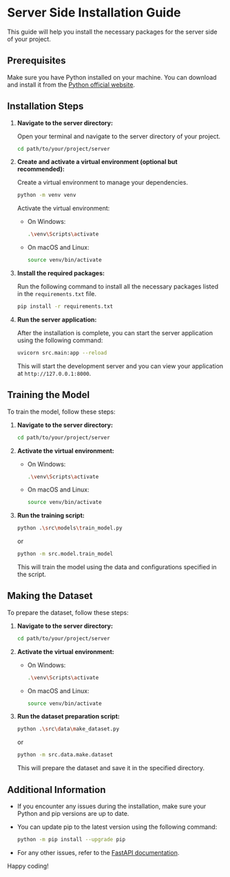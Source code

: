 # Server Side Installation Guide

This guide will help you install the necessary packages for the server side of your project.

## Prerequisites

Make sure you have Python installed on your machine. You can download and install it from the [Python official website](https://www.python.org/).

## Installation Steps

1. **Navigate to the server directory:**

   Open your terminal and navigate to the server directory of your project.

   ```sh
   cd path/to/your/project/server
   ```

2. **Create and activate a virtual environment (optional but recommended):**

   Create a virtual environment to manage your dependencies.

   ```sh
   python -m venv venv
   ```

   Activate the virtual environment:

   - On Windows:

     ```sh
     .\venv\Scripts\activate
     ```

   - On macOS and Linux:

     ```sh
     source venv/bin/activate
     ```

3. **Install the required packages:**

   Run the following command to install all the necessary packages listed in the `requirements.txt` file.

   ```sh
   pip install -r requirements.txt
   ```

4. **Run the server application:**

   After the installation is complete, you can start the server application using the following command:

   ```sh
   uvicorn src.main:app --reload
   ```

   This will start the development server and you can view your application at `http://127.0.0.1:8000`.

## Training the Model

To train the model, follow these steps:

1. **Navigate to the server directory:**

   ```sh
   cd path/to/your/project/server
   ```

2. **Activate the virtual environment:**

   - On Windows:

     ```sh
     .\venv\Scripts\activate
     ```

   - On macOS and Linux:

     ```sh
     source venv/bin/activate
     ```

3. **Run the training script:**

   ```sh
   python .\src\models\train_model.py
   ```
   or
   ```sh
   python -m src.model.train_model
   ```

   This will train the model using the data and configurations specified in the script.

## Making the Dataset

To prepare the dataset, follow these steps:

1. **Navigate to the server directory:**

   ```sh
   cd path/to/your/project/server
   ```

2. **Activate the virtual environment:**

   - On Windows:

     ```sh
     .\venv\Scripts\activate
     ```

   - On macOS and Linux:

     ```sh
     source venv/bin/activate
     ```

3. **Run the dataset preparation script:**

   ```sh
   python .\src\data\make_dataset.py
   ```
   or
   ```sh
   python -m src.data.make.dataset
   ```

   This will prepare the dataset and save it in the specified directory.

## Additional Information

- If you encounter any issues during the installation, make sure your Python and pip versions are up to date.
- You can update pip to the latest version using the following command:

  ```sh
  python -m pip install --upgrade pip
  ```

- For any other issues, refer to the [FastAPI documentation](https://fastapi.tiangolo.com/).

Happy coding!
